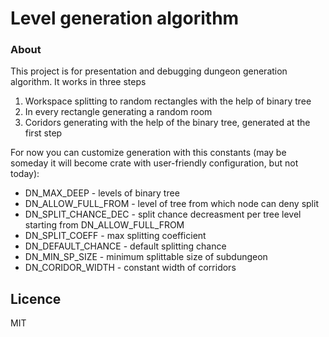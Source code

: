 # Level generation algorithm

### About

This project is for presentation and debugging dungeon generation algorithm.
It works in three steps

 1. Workspace splitting to random rectangles with the help of binary tree
 2. In every rectangle generating a random room
 3. Coridors generating with the help of the binary tree, generated at the first step

For now you can customize generation with this constants (may be someday it will become crate with user-friendly
configuration, but not today):
 * DN_MAX_DEEP - levels of binary tree
 * DN_ALLOW_FULL_FROM - level of tree from which node can deny split
 * DN_SPLIT_CHANCE_DEC - split chance decreasment per tree level starting from DN_ALLOW_FULL_FROM
 * DN_SPLIT_COEFF - max splitting coefficient
 * DN_DEFAULT_CHANCE - default splitting chance
 * DN_MIN_SP_SIZE - minimum splittable size of subdungeon
 * DN_CORIDOR_WIDTH - constant width of corridors

## Licence
MIT
